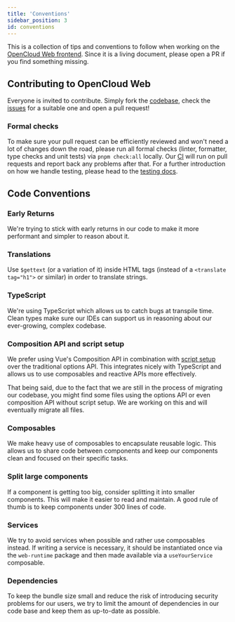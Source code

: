 ```yaml
---
title: 'Conventions'
sidebar_position: 3
id: conventions
---
```


This is a collection of tips and conventions to follow when working on the
[OpenCloud Web frontend](https://github.com/opencloud-eu/web). Since it is a living document, please open a PR if you
find something missing.

## Contributing to OpenCloud Web

Everyone is invited to contribute. Simply fork the [codebase](https://github.com/opencloud-eu/web/), check the
[issues](https://github.com/opencloud-eu/web/issues?q=is%3Aopen%20is%3Aissue%20label%3AType%3AGood-First-Issue) for a
suitable one and open a pull request!

### Formal checks

To make sure your pull request can be efficiently reviewed and won't need a lot of changes down the road, please run all
formal checks (linter, formatter, type checks and unit tests) via `pnpm check:all` locally. Our
[CI](https://ci.opencloud.eu/repos/6) will run on pull requests and report back any problems after that. For a further
introduction on how we handle testing, please head to the [testing docs](./../testing/running-tests.md).

## Code Conventions

### Early Returns

We're trying to stick with early returns in our code to make it more performant and simpler to reason about it.

### Translations

Use `$gettext` (or a variation of it) inside HTML tags (instead of a `<translate tag="h1">` or similar) in order to
translate strings.

### TypeScript

We're using TypeScript which allows us to catch bugs at transpile time. Clean types make sure our IDEs can support us in
reasoning about our ever-growing, complex codebase.

### Composition API and script setup

We prefer using Vue's Composition API in combination with [script setup](https://vuejs.org/api/sfc-script-setup) over
the traditional options API. This integrates nicely with TypeScript and allows us to use composables and reactive APIs
more effectively.

That being said, due to the fact that we are still in the process of migrating our codebase, you might find some files
using the options API or even composition API without script setup. We are working on this and will eventually migrate
all files.

### Composables

We make heavy use of composables to encapsulate reusable logic. This allows us to share code between components and keep
our components clean and focused on their specific tasks.

### Split large components

If a component is getting too big, consider splitting it into smaller components. This will make it easier to read and
maintain. A good rule of thumb is to keep components under 300 lines of code.

### Services

We try to avoid services when possible and rather use composables instead. If writing a service is necessary, it should
be instantiated once via the `web-runtime` package and then made available via a `useYourService` composable.

### Dependencies

To keep the bundle size small and reduce the risk of introducing security problems for our users, we try to limit the
amount of dependencies in our code base and keep them as up-to-date as possible.
